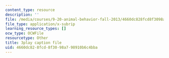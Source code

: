 ```yaml
---
content_type: resource
description: ''
file: /media/courses/9-20-animal-behavior-fall-2013/4660dc828fcd8f3098a798910b6c4bba_472238.srt
file_type: application/x-subrip
learning_resource_types: []
ocw_type: OCWFile
resourcetype: Other
title: 3play caption file
uid: 4660dc82-8fcd-8f30-98a7-98910b6c4bba
---
```

